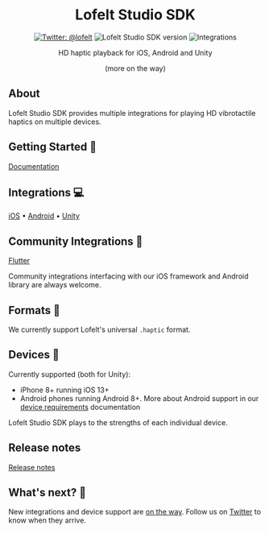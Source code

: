 <div align="center">

# Lofelt Studio SDK
[![Twitter: @lofelt](https://img.shields.io/badge/contact-@lofelt-blue.svg?style=flat)](https://twitter.com/lofelt)
![Lofelt Studio SDK version](https://img.shields.io/badge/version-v1.2.0-red)
![Integrations](https://img.shields.io/badge/integrations-ios%20%7C%20android%20%7C%20unity-lightgrey)

HD haptic playback for iOS, Android and Unity

(more on the way)
</div>

## About
Lofelt Studio SDK provides multiple integrations for playing HD vibrotactile haptics on multiple devices.

## Getting Started 🚀
[Documentation]

## Integrations 💻
[iOS](https://github.com/Lofelt/lofelt-studio-sdk/releases/ "iOS") • [Android](https://github.com/Lofelt/lofelt-studio-sdk/releases/ "Android") • [Unity](https://assetstore.unity.com/packages/tools/integration/lofelt-studio-hd-haptics-for-mobile-191144 "Unity")

## Community Integrations 🧡
[Flutter](https://github.com/jgrandchavin/lofelt)

Community integrations interfacing with our iOS framework and Android library are always welcome.

## Formats 📃
We currently support Lofelt's universal `.haptic` format.

## Devices 📱
Currently supported (both for Unity):
* iPhone 8+ running iOS 13+
* Android phones running Android 8+. More about Android support in our [device requirements](https://developer.lofelt.com/01-welcome-to-studio/#device-requirements "device requirements") documentation

Lofelt Studio SDK plays to the strengths of each individual device.

## Release notes
[Release notes]

## What's next? 🔮
New integrations and device support are [on the way](https://lofelt.com/roadmap). Follow us on [Twitter](https://twitter.com/lofelt "Lofelt on Twitter") to know when they arrive.

[documentation]: https://developer.lofelt.com/04-integrating-haptics/
[release notes]: https://github.com/Lofelt/lofelt-studio-sdk/releases
